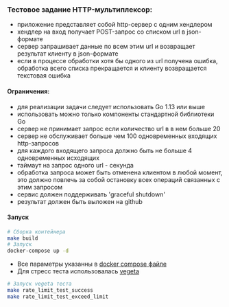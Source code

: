 ### Тестовое задание HTTP-мультиплексор:
- приложение представляет собой http-сервер с одним хендлером
- хендлер на вход получает POST-запрос со списком url в json-формате
- сервер запрашивает данные по всем этим url и возвращает результат клиенту в json-формате
- если в процессе обработки хотя бы одного из url получена ошибка, обработка всего списка прекращается и клиенту возвращается текстовая ошибка

#### Ограничения:
- для реализации задачи следует использовать Go 1.13 или выше
- использовать можно только компоненты стандартной библиотеки Go
- сервер не принимает запрос если количество url в в нем больше 20
- сервер не обслуживает больше чем 100 одновременных входящих http-запросов
- для каждого входящего запроса должно быть не больше 4 одновременных исходящих
- таймаут на запрос одного url - секунда
- обработка запроса может быть отменена клиентом в любой момент, это должно повлечь за собой остановку всех операций связанных с этим запросом
- сервис должен поддерживать 'graceful shutdown'
- результат должен быть выложен на github

#### Запуск
```bash
# Сборка контейнера
make build
# Запуск
docker-compose up -d
```

- Все параметры указанны в [docker compose файле](./docker-compose.yml)
- Для стресс теста использовалась [vegeta](https://github.com/tsenart/vegeta)

```bash
# Запуск vegeta теста
make rate_limit_test_success
make rate_limit_test_exceed_limit
```